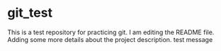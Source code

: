 # git_test
This is a test repository for practicing git.
I am editing the README file. Adding some more details about the project description.
test message
